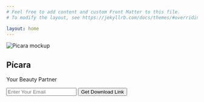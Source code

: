 ```yaml
---
# Feel free to add content and custom Front Matter to this file.
# To modify the layout, see https://jekyllrb.com/docs/themes/#overriding-theme-defaults

layout: home
---
```

<link rel="stylesheet" href="{{ site.baseurl }}/css/site.css">
<div class="split-l left">
  <img src="{{ site.base_url }}/assets/images/picara.png" alt="Picara mockup">
</div>

<div class="split-r right">
  <div class="centered">
    <!-- <img src="img_avatar.png" alt="Avatar man"> -->
    <h2 class='head'>Pícara</h2>
    <p class='help-text'>Your Beauty Partner</p>
    <form class='form-inline'>
      <input type='email' placeholder='Enter Your Email'>
      <input type='submit' value='Get Download Link'>
    </form>
  </div>
</div>
